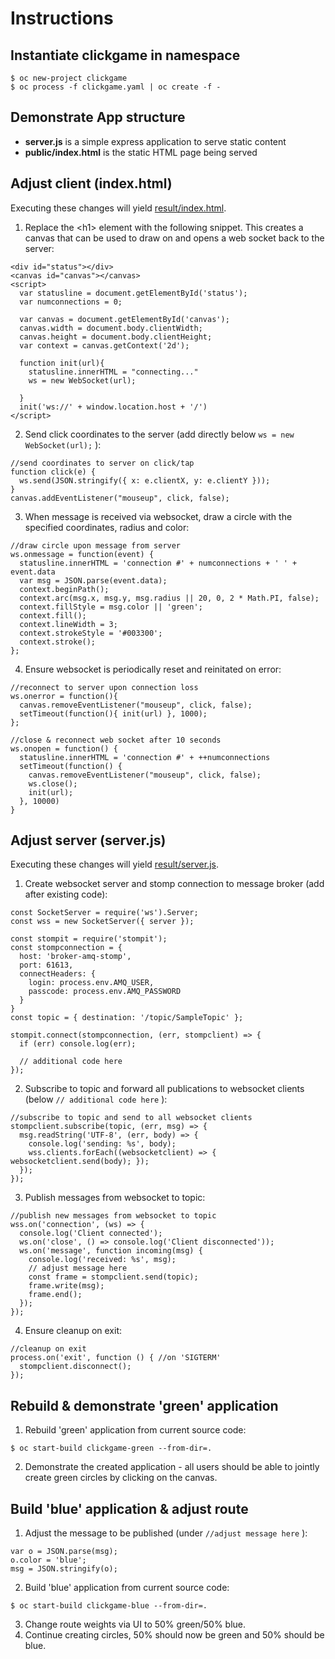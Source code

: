 # Instructions

## Instantiate clickgame in namespace
```
$ oc new-project clickgame
$ oc process -f clickgame.yaml | oc create -f -
```

## Demonstrate App structure
* **server.js** is a simple express application to serve static content
* **public/index.html** is the static HTML page being served

## Adjust client (index.html)
Executing these changes will yield [result/index.html](result/index.html).

1. Replace the &lt;h1> element with the following snippet. This creates a canvas that can be used to draw on and opens a web socket back to the server:
```
<div id="status"></div>
<canvas id="canvas"></canvas>
<script>
  var statusline = document.getElementById('status');
  var numconnections = 0;

  var canvas = document.getElementById('canvas');
  canvas.width = document.body.clientWidth;
  canvas.height = document.body.clientHeight;
  var context = canvas.getContext('2d');

  function init(url){
    statusline.innerHTML = "connecting..."
    ws = new WebSocket(url);

  }
  init('ws://' + window.location.host + '/')
</script>
```

2. Send click coordinates to the server (add directly below ```ws = new WebSocket(url);``` ):
```
//send coordinates to server on click/tap
function click(e) {
  ws.send(JSON.stringify({ x: e.clientX, y: e.clientY }));
}
canvas.addEventListener("mouseup", click, false);
```

3. When message is received via websocket, draw a circle with the specified coordinates, radius and color:
```
//draw circle upon message from server
ws.onmessage = function(event) {
  statusline.innerHTML = 'connection #' + numconnections + ' ' +  event.data
  var msg = JSON.parse(event.data);
  context.beginPath();
  context.arc(msg.x, msg.y, msg.radius || 20, 0, 2 * Math.PI, false);
  context.fillStyle = msg.color || 'green';
  context.fill();
  context.lineWidth = 3;
  context.strokeStyle = '#003300';
  context.stroke();
};
```

4. Ensure websocket is periodically reset and reinitated on error:
```
//reconnect to server upon connection loss
ws.onerror = function(){
  canvas.removeEventListener("mouseup", click, false);
  setTimeout(function(){ init(url) }, 1000);
};

//close & reconnect web socket after 10 seconds
ws.onopen = function() {
  statusline.innerHTML = 'connection #' + ++numconnections
  setTimeout(function() {
    canvas.removeEventListener("mouseup", click, false);
    ws.close();
    init(url);
  }, 10000)
}
```

## Adjust server (server.js)
Executing these changes will yield [result/server.js](result/server.js).

1. Create websocket server and stomp connection to message broker (add after existing code):
```
const SocketServer = require('ws').Server;
const wss = new SocketServer({ server });

const stompit = require('stompit');
const stompconnection = {
  host: 'broker-amq-stomp',
  port: 61613,
  connectHeaders: {
    login: process.env.AMQ_USER,
    passcode: process.env.AMQ_PASSWORD
  }
}
const topic = { destination: '/topic/SampleTopic' };

stompit.connect(stompconnection, (err, stompclient) => {
  if (err) console.log(err);

  // additional code here
});
```

2. Subscribe to topic and forward all publications to websocket clients (below ```// additional code here``` ):
```
//subscribe to topic and send to all websocket clients
stompclient.subscribe(topic, (err, msg) => {
  msg.readString('UTF-8', (err, body) => {
    console.log('sending: %s', body);
    wss.clients.forEach((websocketclient) => { websocketclient.send(body); });
  });
});
```

3. Publish messages from websocket to topic:
```
//publish new messages from websocket to topic
wss.on('connection', (ws) => {
  console.log('Client connected');
  ws.on('close', () => console.log('Client disconnected'));
  ws.on('message', function incoming(msg) {
    console.log('received: %s', msg);
    // adjust message here
    const frame = stompclient.send(topic);
    frame.write(msg);
    frame.end();
  });
});
```

4. Ensure cleanup on exit:
```
//cleanup on exit
process.on('exit', function () { //on 'SIGTERM'
  stompclient.disconnect();
});
```

## Rebuild & demonstrate 'green' application
1. Rebuild 'green' application from current source code:
```
$ oc start-build clickgame-green --from-dir=.
```
2. Demonstrate the created application - all users should be able to jointly create green circles by clicking on the canvas.

## Build 'blue' application & adjust route
1. Adjust the message to be published (under ```//adjust message here``` ):
```
var o = JSON.parse(msg);
o.color = 'blue';
msg = JSON.stringify(o);
```
2. Build 'blue' application from current source code:
```
$ oc start-build clickgame-blue --from-dir=.
```
3. Change route weights via UI to 50% green/50% blue.
4. Continue creating circles, 50% should now be green and 50% should be blue.
